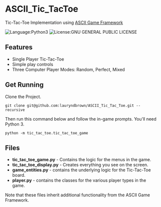 # ASCII_Tic_TacToe
Tic-Tac-Toe Implementation using [ASCII Game Framework](https://github.com/lauryndbrown/AsciiGame/tree/master)

![Language:Python3](https://img.shields.io/badge/Language-python3-green.svg)
![License:GNU GENERAL PUBLIC LICENSE](https://img.shields.io/badge/License-GNU-orange.svg)
## Features
* Single Player Tic-Tac-Toe
* Simple play controls
* Three Computer Player Modes: Random, Perfect, Mixed

## Get Running
Clone the Project.
```
git clone git@github.com:lauryndbrown/ASCII_Tic_Tac_Toe.git --recursive
```
Then run this command below and follow the in-game prompts. You'll need Python 3.
```
python -m tic_tac_toe.tic_tac_toe_game
```

## Files
* **tic_tac_toe_game.py** - Contains the logic for the menus in the game. 
* **tic_tac_toe_display.py** - Creates everything you see on the screen. 
* **game_entities.py** - contains the underlying logic for the Tic-Tac-Toe board.
* **player.py** - contains the classes for the various player types in the game. 

Note that these files inherit additional functionality from the ASCII Game Framework.

